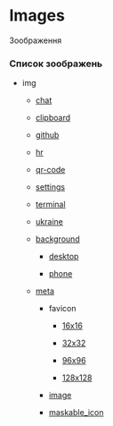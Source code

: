 # Images

Зоображення

### Список зоображень

- img

    - [chat](chat.svg "Чат")

    - [clipboard](clipboard.svg "Кліпбоард")

    - [github](github.svg "GiHub")

    - [hr](hr.svg "Розрив сторінки")

    - [qr-code](qr-code.svg "QR-Код")

    - [settings](settings.svg "Налаштування")

    - [terminal](terminal.svg "Термінал")

    - [ukraine](ukraine.svg "Прапор України")

    - [background](background "Фони")

        - [desktop](background/desktop.jpg "Фон для ноутбука")

        - [phone](background/phone.jpg "Фон для телефона")

    - [meta](meta "Мета")

        - favicon
            - [16x16](meta/favicon@16x16.png "Фавіконка 16x16")

            - [32x32](meta/favicon@32x32.png "Фавіконка 32x32")

            - [96x96](meta/favicon@96x96.png "Фавіконка 96x96")

            - [128x128](meta/favicon@128x128.png "Фавіконка 128x128")

        - [image](meta/image.jpg "Зоображення")

        - [maskable_icon](meta/maskable_icon.png "Маскувальна іконка для PWA")
